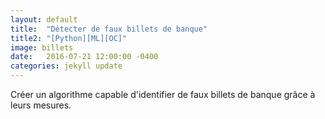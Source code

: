 ```yaml
---
layout: default
title:  "Détecter de faux billets de banque"
title2: "[Python][ML][OC]"
image: billets
date:   2016-07-21 12:00:00 -0400
categories: jekyll update
---
```

Créer un algorithme capable d'identifier de faux billets de banque grâce à leurs mesures.